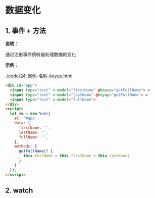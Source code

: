 # 数据变化

## 1. 事件 + 方法

**说明**：

通过注册事件侦听器处理数据的变化

**示例**：

[./code/24-案例-名称-keyup.html](./code/24-案例-名称-keyup.html)

```html
<div id="app">
  <input type="text" v-model="firstName" @keyup="getFullName"> + 
  <input type="text" v-model="lastName" @keyup="getFullName"> = 
  <input type="text" v-model="fullName">
</div>
<script>
  let vm = new Vue({
    el: '#app',
    data: {
      firstName: '',
      lastName: '',
      fullName: '',
    },
    methods: {
      getFullName() {
        this.fullName = this.firstName + this.lastName;
      }
    }
  });
</script>
```

## 2. watch